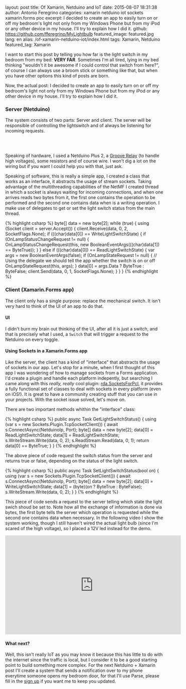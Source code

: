 layout: post
title: Of Xamarin, Netduino and IoT
date: 2015-08-07 18:31:38
author: Antonio Feregrino
categories: xamarin netduino iot sockets xamarin.forms poc
excerpt: I decided to create an app to easily turn on or off my bedroom's light not only from my Windows Phone but from my iPod or any other device in my house. I'll try to explain how I did it.
github: https://github.com/fferegrino/MyLightbulb
featured_image: featured.jpg
lang: en
alias: /of-xamarin-netduino-iot/index.html
tags: Xamarin, Netduino
featured_tag: Xamarin

<p>I want to start this post by telling you how far is the light switch in my bedroom from my bed: <strong>VERY FAR</strong>. Sometimes I'm all tired, lying in my bed thinking "wouldn't it be awesome if I could control that switch from here?", of course I can always use a broom stick or something like that, but when you have other options this kind of posts are born.</p>
<p>Now, the actual post: I decided to create an app to easily turn on or off my bedroom's light not only from my Windows Phone but from my iPod or any other device in my house. I'll try to explain how I did it.</p> 

<h3>Server (Netduino)</h3>
<p>The system consists of two parts: Server and client. The server will be responsible of controlling the lightswitch and of always be listening for incoming requests.</p>
<br />
<br />
<p>Speaking of hardware, I used a Netduino Plus 2, a <a href="http://www.seeedstudio.com/depot/Grove-Relay-p-769.html" target="_blank">Groove Relay</a> (to handle high voltages), some resistors and of course wire. I won't dig a lot on the wiring but if you want I could help you with that, just ask.</p>
<p>Speaking of software, this is really a simple app, I created a class that works as an interface, it abstracts the usage of stream sockets. Taking advantage of the multithreading capabilities of the NetMF I created  thread in which a socket is always waiting for incoming connections, and when one arrives reads two bytes from it, the first one contains the operation to be performed and the second one contains data when is a writing operation. I make use of delegates to get or set the light switch status from the main thread.</p>

{% highlight csharp %}
byte[] data = new byte[2];
while (true)
{
    using (Socket client = server.Accept())
    {
        client.Receive(data, 0, 2, SocketFlags.None);
        if (((char)data[0]) == WriteLightSwitchState)
        {
            if (OnLampStatusChangeRequest != null)
            {
                OnLampStatusChangeRequest(this, new BooleanEventArgs(((char)data[1]) == ByteTrue));
            }
        }
        else if (((char)data[0]) == ReadLightSwitchState)
        {
            var args = new BooleanEventArgs(false);
            if (OnLampStateRequest != null)
            {
                // Using the delegate we should tell the app whether the switch is on or off
                OnLampStateRequest(this, args);
            }
            data[0] = args.Data ? ByteTrue : ByteFalse;
            client.Send(data, 0, 1, SocketFlags.None);
        }
    }
}
{% endhighlight %}

<h3>Client (Xamarin.Forms app)</h3>
<p>The client only has a single purpose: replace the mechanical switch. It isn't very hard to think of the UI of an app to do that.</p> 

<h4>UI</h4>
<p>I didn't burn my brain out thinking of the UI, after all it is just a switch, and that is precisely what I used, a <code>Switch</code> that will trigger a request to the Netduino on every toggle.</p>

<h4>Using Sockets in a Xamarin.Forms app</h4>
<p>Like the server, the client has a kind of "interface" that abstracts the usage of sockets in our app. Let's stop for a minute, when I first thought of this app I was wondering of how to manage sockets from a Forms application. I'd create a plugin and handle each platform indepently, but searching I came along with this <i>really, really</i> cool plugin: <a target="_blank" href="https://github.com/rdavisau/sockets-for-pcl">rda.SocketsForPcl</a>, it provides a fully functional set of classes to deal with sockets in every platform (even on iOS!). It is great to have a community creating stuff that you can use in your projects. With the socket issue solved, let's move on.</p>

<p>There are two important methods whithin the "interface" class:</p> 

{% highlight csharp %}
public async Task<bool> GetLightSwitchStatus()
{
    using (var s = new Sockets.Plugin.TcpSocketClient())
    {
        await s.ConnectAsync(NetduinoIp, Port);
        byte[] data = new byte[2];
        data[0] = ReadLightSwitchState;
        data[1] = ReadLightSwitchState;
        s.WriteStream.Write(data, 0, 2);
        s.ReadStream.Read(data, 0, 1);
        return data[0] == ByteTrue;
    }
}
{% endhighlight %}

<p>The above piece of code request the switch status from the server and returns true or false, depending on the status of the light switch.</p>

{% highlight csharp %}
public async Task SetLightSwitchStatus(bool on)
{
    using (var s = new Sockets.Plugin.TcpSocketClient())
    {
        await s.ConnectAsync(NetduinoIp, Port);
        byte[] data = new byte[2];
        data[0] = WriteLightSwitchState;
        data[1] = (byte)(on ? ByteTrue : ByteFalse);
        s.WriteStream.Write(data, 0, 2);
    }
}
{% endhighlight %}

<p>This piece of code sends a request to the server telling which state the light swich shoud be set to. Note how all the exchange of information is done via bytes, the first byte tells the server which operation is requested while the second one contains data when necessary. In the following vídeo I show the system working, though I still haven't wired the actual light bulb (since I'm scared of the high voltage), so I placed a 12V led instead for the demo.</p>

<iframe width="560" height="315" src="https://www.youtube.com/embed/tLuWTyCHQ1w" frameborder="0" allowfullscreen></iframe>

<h4>What next?</h4>
<p>Well, this isn't really IoT as you may know it because this has little to do with the internet since the traffic is local, but I consider it to be a good starting point to build something more complex. For the next Netduino + Xamarin post I'll create a system that sends a notification over to my phone everytime someone opens my bedroom door, for that I'll use Parse, please fill in the <a href="/signup">sign up</a> if you want me to keep you updated.</p>